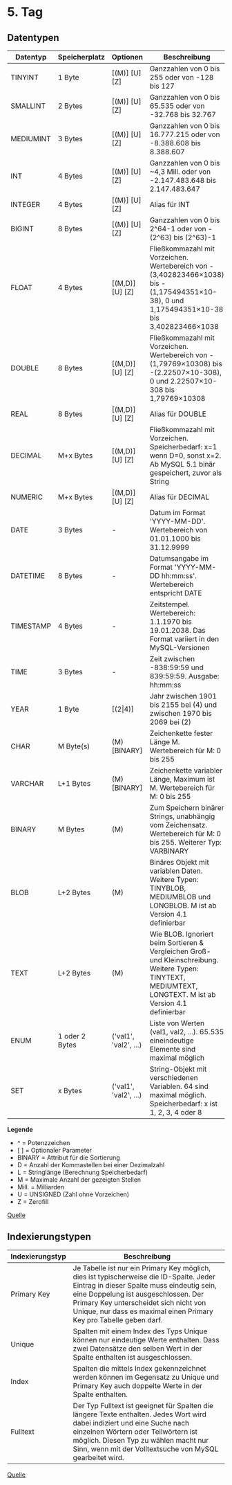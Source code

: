 # 5. Tag
## Datentypen
| **Datentyp** | **Speicherplatz** | **Optionen**          | **Beschreibung**                                                                                                                                            |
|--------------|-------------------|-----------------------|-------------------------------------------------------------------------------------------------------------------------------------------------------------|
| TINYINT      | 1 Byte            | [(M)] [U] [Z]         | Ganzzahlen von 0 bis 255 oder von -128 bis 127                                                                                                              |
| SMALLINT     | 2 Bytes           | [(M)] [U] [Z]         | Ganzzahlen von 0 bis 65.535 oder von -32.768 bis 32.767                                                                                                     |
| MEDIUMINT    | 3 Bytes           | [(M)] [U] [Z]         | Ganzzahlen von 0 bis 16.777.215 oder von -8.388.608 bis 8.388.607                                                                                           |
| INT          | 4 Bytes           | [(M)] [U] [Z]         | Ganzzahlen von 0 bis ~4,3 Mill. oder von -2.147.483.648 bis 2.147.483.647                                                                                   |
| INTEGER      | 4 Bytes           | [(M)] [U] [Z]         | Alias für INT                                                                                                                                               |
| BIGINT       | 8 Bytes           | [(M)] [U] [Z]         | Ganzzahlen von 0 bis 2^64-1 oder von -(2^63) bis (2^63)-1                                                                                                   |
| FLOAT        | 4 Bytes           | [(M,D)] [U] [Z]       | Fließkommazahl mit Vorzeichen. Wertebereich von -(3,402823466×1038) bis -(1,175494351×10-38), 0 und 1,175494351×10-38 bis 3,402823466×1038                  |
| DOUBLE       | 8 Bytes           | [(M,D)] [U] [Z]       | Fließkommazahl mit Vorzeichen. Wertebereich von -(1,79769×10308) bis -(2.22507×10-308), 0 und 2.22507×10-308 bis 1,79769×10308                              |
| REAL         | 8 Bytes           | [(M,D)] [U] [Z]       | Alias für DOUBLE                                                                                                                                            |
| DECIMAL      | M+x Bytes         | [(M,D)] [U] [Z]       | Fließkommazahl mit Vorzeichen. Speicherbedarf: x=1 wenn D=0, sonst x=2. Ab MySQL 5.1 binär gespeichert, zuvor als String                                    |
| NUMERIC      | M+x Bytes         | [(M,D)] [U] [Z]       | Alias für DECIMAL                                                                                                                                           |
| DATE         | 3 Bytes           | -                     | Datum im Format 'YYYY-MM-DD'. Wertebereich von 01.01.1000 bis 31.12.9999                                                                                    |
| DATETIME     | 8 Bytes           | -                     | Datumsangabe im Format 'YYYY-MM-DD hh:mm:ss'. Wertebereich entspricht DATE                                                                                  |
| TIMESTAMP    | 4 Bytes           | -                     | Zeitstempel. Wertebereich: 1.1.1970 bis 19.01.2038. Das Format variiert in den MySQL-Versionen                                                              |
| TIME         | 3 Bytes           | -                     | Zeit zwischen -838:59:59 und 839:59:59. Ausgabe: hh:mm:ss                                                                                                   |
| YEAR         | 1 Byte            | [(2\|4)]               | Jahr zwischen 1901 bis 2155 bei (4) und zwischen 1970 bis 2069 bei (2)                                                                                      |
| CHAR         | M Byte(s)         | (M) [BINARY]          | Zeichenkette fester Länge M. Wertebereich für M: 0 bis 255                                                                                                  |
| VARCHAR      | L+1 Bytes         | (M) [BINARY]          | Zeichenkette variabler Länge, Maximum ist M. Wertebereich für M: 0 bis 255                                                                                  |
| BINARY       | M Bytes           | (M)                   | Zum Speichern binärer Strings, unabhängig vom Zeichensatz. Wertebereich für M: 0 bis 255. Weiterer Typ: VARBINARY                                           |
| BLOB         | L+2 Bytes         | (M)                   | Binäres Objekt mit variablen Daten. Weitere Typen: TINYBLOB, MEDIUMBLOB und LONGBLOB. M ist ab Version 4.1 definierbar                                      |
| TEXT         | L+2 Bytes         | (M)                   | Wie BLOB. Ignoriert beim Sortieren & Vergleichen Groß- und Kleinschreibung. Weitere Typen: TINYTEXT, MEDIUMTEXT, LONGTEXT. M ist ab Version 4.1 definierbar |
| ENUM         | 1 oder 2 Bytes    | ('val1', 'val2', ...) | Liste von Werten (val1, val2, ...). 65.535 eineindeutige Elemente sind maximal möglich                                                                      |
| SET          | x Bytes           | ('val1', 'val2', ...) | String-Objekt mit verschiedenen Variablen. 64 sind maximal möglich. Speicherbedarf: x ist 1, 2, 3, 4 oder 8                                                 |

**Legende**
- ^	    =	Potenzzeichen
- \[ \]	    =	Optionaler Parameter
- BINARY	=	Attribut für die Sortierung
- D	    =	Anzahl der Kommastellen bei einer Dezimalzahl
- L	    =	Stringlänge (Berechnung Speicherbedarf)
- M	    =	Maximale Anzahl der gezeigten Stellen
- Mill.	=	Milliarden
- U	    =	UNSIGNED (Zahl ohne Vorzeichen)
- Z	    =	Zerofill

[Quelle](https://www.schmager.de/mysql.php)

## Indexierungstypen
| **Indexierungstyp** | **Beschreibung**                                                                                                                                                                                                                                                                             |
|---------------------|----------------------------------------------------------------------------------------------------------------------------------------------------------------------------------------------------------------------------------------------------------------------------------------------|
| Primary Key         | Je Tabelle ist nur ein Primary Key möglich, dies ist typischerweise die ID-Spalte. Jeder Eintrag in dieser Spalte muss eindeutig sein, eine Doppelung ist ausgeschlossen. Der Primary Key unterscheidet sich nicht von Unique, nur dass es maximal einen Primary Key pro Tabelle geben darf. |
| Unique              | Spalten mit einem Index des Typs Unique können nur eindeutige Werte enthalten. Dass zwei Datensätze den selben Wert in der Spalte enthalten ist ausgeschlossen.                                                                                                                              |
| Index               | Spalten die mittels Index gekennzeichnet werden können im Gegensatz zu Unique und Primary Key auch doppelte Werte in der Spalte enthalten.                                                                                                                                                   |
| Fulltext            | Der Typ Fulltext ist geeignet für Spalten die längere Texte enthalten. Jedes Wort wird dabei indiziert und eine Suche nach einzelnen Wörtern oder Teilwörtern ist möglich. Diesen Typ zu wählen macht nur Sinn, wenn mit der Volltextsuche von MySQL gearbeitet wird.                        |

[Quelle](https://www.php-einfach.de/mysql-tutorial/optimierung-von-mysql-verwendung-des-index/)
